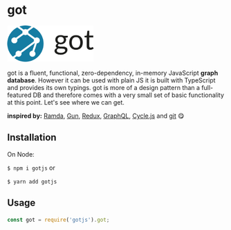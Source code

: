 # got
<img src="https://raw.githubusercontent.com/vinnichase/got/master/docs/got-logo.png" width="200">


got is a fluent, functional, zero-dependency, in-memory JavaScript **graph database**. However it can be used with plain JS it is built with TypeScript and provides its own typings. got is more of a design pattern than a full-featured DB and therefore comes with a very small set of basic functionality at this point. Let's see where we can get.

**inspired by:** [Ramda](https://github.com/ramda/ramda), [Gun](https://github.com/amark/gun), [Redux](https://github.com/reduxjs/redux), [GraphQL](https://github.com/facebook/graphql), [Cycle.js](https://github.com/cyclejs/cyclejs) and [git](https://git-scm.com/) 😋

## Installation
On Node:

`$ npm i gotjs` or

`$ yarn add gotjs`

## Usage

```JavaScript
const got = require('gotjs').got;


```